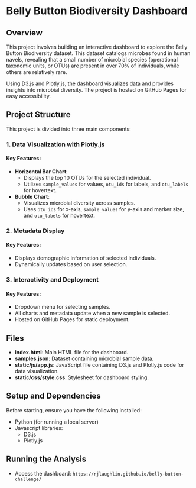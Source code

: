 # Belly Button Biodiversity Dashboard

## Overview

This project involves building an interactive dashboard to explore the Belly Button Biodiversity dataset. This dataset catalogs microbes found in human navels, revealing that a small number of microbial species (operational taxonomic units, or OTUs) are present in over 70% of individuals, while others are relatively rare.

Using D3.js and Plotly.js, the dashboard visualizes data and provides insights into microbial diversity. The project is hosted on GitHub Pages for easy accessibility.

## Project Structure

This project is divided into three main components:

### 1. Data Visualization with Plotly.js
#### Key Features:
- **Horizontal Bar Chart**:
  - Displays the top 10 OTUs for the selected individual.
  - Utilizes `sample_values` for values, `otu_ids` for labels, and `otu_labels` for hovertext.
- **Bubble Chart**:
  - Visualizes microbial diversity across samples.
  - Uses `otu_ids` for x-axis, `sample_values` for y-axis and marker size, and `otu_labels` for hovertext.

### 2. Metadata Display
#### Key Features:
- Displays demographic information of selected individuals.
- Dynamically updates based on user selection.

### 3. Interactivity and Deployment
#### Key Features:
- Dropdown menu for selecting samples.
- All charts and metadata update when a new sample is selected.
- Hosted on GitHub Pages for static deployment.

## Files

- **index.html**: Main HTML file for the dashboard.
- **samples.json**: Dataset containing microbial sample data.
- **static/js/app.js**: JavaScript file containing D3.js and Plotly.js code for data visualization.
- **static/css/style.css**: Stylesheet for dashboard styling.

## Setup and Dependencies

Before starting, ensure you have the following installed:

- Python (for running a local server)
- Javascript libraries:
    - D3.js
    - Plotly.js

## Running the Analysis
- Access the dashboard: `https://rjlaughlin.github.io/belly-button-challenge/`